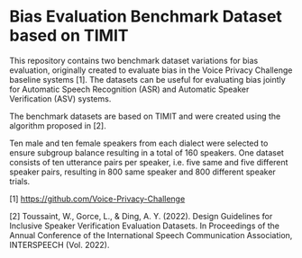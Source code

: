 # Bias Evaluation Benchmark Dataset based on TIMIT

This repository contains two benchmark dataset variations for bias evaluation, originally created to evaluate bias in the Voice Privacy Challenge baseline systems [1]. 
The datasets can be useful for evaluating bias jointly for Automatic Speech Recognition (ASR) and Automatic Speaker Verification (ASV) systems. 

The benchmark datasets are based on TIMIT and were created using the algorithm proposed in [2].

Ten male and ten female speakers from each dialect were selected to ensure subgroup balance resulting in a total of 160 speakers.
One dataset consists of ten utterance pairs per speaker, i.e. five same and five different speaker pairs, resulting in 800 same speaker and 800 different speaker trials. 


[1] https://github.com/Voice-Privacy-Challenge

[2] Toussaint, W., Gorce, L., & Ding, A. Y. (2022). Design Guidelines for Inclusive Speaker Verification Evaluation Datasets. In Proceedings of the Annual Conference of the International Speech Communication Association, INTERSPEECH (Vol. 2022).
